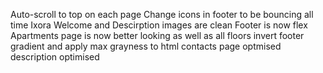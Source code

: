 Auto-scroll to top on each page
Change icons in footer to be bouncing all time
Ixora Welcome and Descirption images are clean
Footer is now flex
Apartments page is now better looking as well as all floors
invert footer gradient and apply max grayness to html
contacts page optmised
description optimised